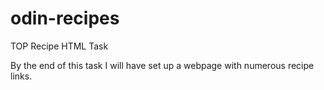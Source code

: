 # odin-recipes
TOP Recipe HTML Task

By the end of this task I will have set up a webpage with numerous recipe links.
